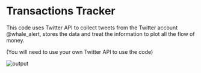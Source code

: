 # Transactions Tracker
This code uses Twitter API to collect tweets from the Twitter account @whale_alert, stores the data and treat the information to plot all the flow of money.

(You will need to use your own Twitter API to use the code)

![output](https://user-images.githubusercontent.com/89693356/231479976-20756c78-b7ca-4736-a9c2-8a30e8f58974.svg)
